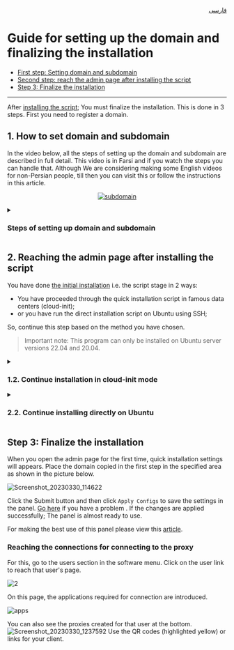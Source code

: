 <div dir="rtl">

[فارسی](https://github.com/hiddify/hiddify-config/wiki/%D8%B1%D8%A7%D9%87%D9%86%D9%85%D8%A7%DB%8C-%D8%AA%D9%86%D8%B8%DB%8C%D9%85-%D8%AF%D8%A7%D9%85%D9%86%D9%87-%D9%88-%D9%86%D9%87%D8%A7%DB%8C%DB%8C-%DA%A9%D8%B1%D8%AF%D9%86-%D9%86%D8%B5%D8%A8)
</div>

# Guide for setting up the domain and finalizing the installation
- [First step: Setting domain and subdomain](https://github.com/hiddify/hiddify-config/wiki/Guide-for-setting-up-the-domain-and-finalizing-the-installation#1-how-to-set-domain-and-subdomain)
- [Second step: reach the admin page after installing the script](https://github.com/hiddify/hiddify-config/wiki/Guide-for-setting-up-the-domain-and-finalizing-the-installation#2-reaching-the-admin-page-after-installing-the-script)
- [Step 3: Finalize the installation](https://github.com/hiddify/hiddify-config/wiki/Guide-for-setting-up-the-domain-and-finalizing-the-installation#step-3-finalize-the-installation)
***
After [installing the script](https://github.com/hiddify/hiddify-config/wiki#installation-guide); You must finalize the installation. This is done in 3 steps. First you need to register a domain.

## 1. How to set domain and subdomain
In the video below, all the steps of setting up the domain and subdomain are described in full detail. This video is in Farsi and if you watch the steps you can handle that. Although We are considering making some English videos for non-Persian people, till then you can visit this or follow the instructions in this article.
<div align=center>

[![subdomain](https://img.youtube.com/vi/l-KKRus2KS0/maxresdefault.jpg)](https://www.youtube.com/watch?v=l-KKRus2KS0)
</div>

<details><summary><h3>Steps of setting up domain and subdomain</h3></summary>
- First, go to [this site](https://freedns.afraid.org/signup/) and create an account (It does not need your real information but the email must be correct)
<div align=center>

![224300370-52b9a063-9265-4ff1-83e7-23970b6a4ecf](https://user-images.githubusercontent.com/125398461/228727381-0fb49767-a5dc-4e48-a0a5-21c2bb793e73.png)
</div>

- Activate the account via the email sent to you.
- Login to the created account and click on [this link](https://freedns.afraid.org/domain/registry/) and choose one of the publlic domains
<div align=center>

![Screenshot_20230330_081052](https://user-images.githubusercontent.com/125398461/228738584-a12bacc8-9039-454b-8921-43ddee18d092.png)

</div>
It is better to choose domains with these extensions:

`com` , `net` , `org`  


- Enter your desired subdomain and the IP of your server.
<div align=center>

![224301533-6743a65d-e45f-475c-a94d-7b6c428ffd84](https://user-images.githubusercontent.com/125398461/228729855-a95334af-a87e-4668-be7e-643a4d6a0a83.png)
</div>
 - Copy the created subdomain.

> These steps were only for direct domain if you want to know how to register other types of domain; Click [here](https://github.com/hiddify/hiddify-config/wiki/Domain-types-and-how-to-register-them).

</details>

## 2. Reaching the admin page after installing the script
You have done [the initial installation](https://github-com/hiddify/hiddify-config/wiki/#installation-guide) i.e. the script stage in 2 ways:
  - You have proceeded through the quick installation script in famous data centers (cloud-init);
  - or you have run the direct installation script on Ubuntu using SSH;

So, continue this step based on the method you have chosen.

> Important note: This program can only be installed on Ubuntu server versions 22.04 and 20.04.

<details markdown="1"><summary><h3>1.2. Continue installation in cloud-init mode</h3></summary>
If you have used quick installation scripts (cloud-init mode) for famous data centers such as Hetzner, Vultr, etc.; Therefore, in this case, a temporary link (valid for one hour) will be created for you.

#### What to do to reach the temporary link?
Wait at least 10 minutes. Then open the IP address in your browser. 

IP is a 4-part number separated by dot. `http://ip`

For example, if your IP is 1.1.1.1, you should enter the following address in your browser: `http://1.1.1.1`

Note: that temporary address is only active for one hour and after that it becomes inactive.
<div align=center>

![Screenshot_20230325_144941en](https://user-images.githubusercontent.com/125398461/228808969-e289d4da-8857-45ec-96e6-353729e129ec.png)
</div>

You will reach the admin page by opening one time link.

</details>

<details markdown="1"><summary><h3>2.2. Continue installing directly on Ubuntu</h3></summary>
If you have used the installation method on Ubuntu; At the end of the installation, admin links will be generated in the terminal for you. Please make sure that the admin link is in the correct format. <a href="https://github.com/hiddify/hiddify-config/wiki/The-correct-format-of-admin-link">More information</a>

Open the link in the browser in order to enter the admin page.

</details>

## Step 3: Finalize the installation
When you open the admin page for the first time, quick installation settings will appears. Place the domain copied in the first step in the specified area as shown in the picture below.

![Screenshot_20230330_114622](https://user-images.githubusercontent.com/125398461/228776688-61847f37-72de-4111-9287-a0a733e62126.png)

Click the Submit button and then click `Apply Configs` to save the settings in the panel. [Go here](https://github.com/hiddify/hiddify-config/wiki/How-to-configure-Hiddify-Panel-properly#apply-configs) if you have a problem . If the changes are applied successfully; The panel is almost ready to use. 

For making the best use of this panel please view this [article](https://github.com/hiddify/hiddify-config/wiki/How-to-configure-Hiddify-Panel-properly).

### Reaching the connections for connecting to the proxy
For this, go to the users section in the software menu. Click on the user link to reach that user's page.

![2](https://user-images.githubusercontent.com/125398461/228784909-0e696cbc-b073-4c66-a660-88b5c0b87ee7.png)


On this page, the applications required for connection are introduced.

![apps](https://user-images.githubusercontent.com/125398461/228784738-3e9a2e69-8725-479c-a792-9b84298cb4ff.png)

You can also see the proxies created for that user at the bottom.
![Screenshot_20230330_1237592](https://user-images.githubusercontent.com/125398461/228791254-f968a44f-c18a-454b-9927-ac7fe4c32e6d.png)
Use the QR codes (highlighted yellow) or links for your client.